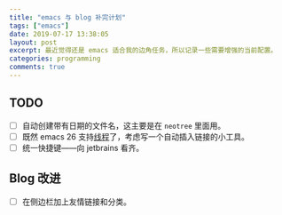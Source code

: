 ```yaml
---
title: "emacs 与 blog 补完计划"
tags: ["emacs"]
date: 2019-07-17 13:38:05
layout: post
excerpt: 最近觉得还是 emacs 适合我的边角任务，所以记录一些需要增强的当前配置。
categories: programming
comments: true
---
```


## TODO ##

- [ ] 自动创建带有日期的文件名，这主要是在 `neotree` 里面用。
- [ ] 既然 emacs 26 支持[线程](https://chriszheng.science/2018/02/08/Whats-new-in-Emacs-26/)了，考虑写一个自动插入链接的小工具。
- [ ] 统一快捷键——向 jetbrains 看齐。

## Blog 改进 ##

- [ ] 在侧边栏加上友情链接和分类。

